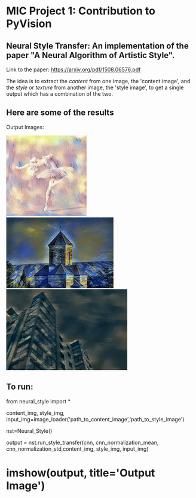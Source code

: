
# MIC Project 1: Contribution to PyVision
## Neural Style Transfer: An implementation of the paper "A Neural Algorithm of Artistic Style".

Link to the paper: https://arxiv.org/pdf/1508.06576.pdf

The idea is to extract the _content_ from one image, the 'content image', and the _style_ or _texture_ from another image, the 'style image', to get a single output which has a combination of the two.

## Here are some of the results
Output Images:

![Output](/output/content1+style6.png)
![](/output/content4+style1.png)
![](/output/content6+style7.png)

## To run:

from neural_style import *

content_img, style_img, input_img=image_loader('path_to_content_image','path_to_style_image')

nst=Neural_Style()

output = nst.run_style_transfer(cnn, cnn_normalization_mean, cnn_normalization_std,content_img, style_img, input_img)

imshow(output, title='Output Image')  
=======


